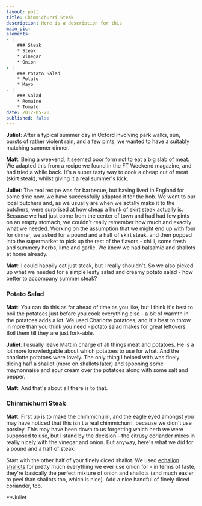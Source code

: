 ```yaml
---
layout: post
title: Chimmichurri Steak
description: Here is a description for this
main_pic:
elements:
- |
    ### Steak
    * Steak
    * Vinegar
    * Onion
- |
    ### Potato Salad
    * Potato
    * Mayo
- |
    ### Salad
    * Romaine
    * Tomato
date: 2012-05-20
published: false
---
```

**Juliet**: After a typical summer day in Oxford involving park walks, sun, bursts of rather violent rain, and a few pints, we wanted to have a suitably matching summer dinner.

**Matt**: Being a weekend, it seemed poor form not to eat a big slab of meat. We adapted this from a recipe we found in the FT Weekend magazine, and had tried a while back. It's a super tasty way to cook a cheap cut of meat (skirt steak), whilst giving it a real summer's kick.

**Juliet**: The real recipe was for barbecue, but having lived in England for some time now, we have successfully adapted it for the hob. We went to our local butchers and, as we usually are when we actally make it to the butchers, were surprised at how cheap a hunk of skirt steak actually is. Because we had just come from the center of town and had had few pints on an empty stomach, we couldn't really remember how much and exactly what we needed. Working on the assumption that we might end up with four for dinner, we asked for a pound and a half of skirt steak, and then popped into the supermarket to pick up the rest of the flavors - chilli, some fresh and summery herbs, lime and garlic. We knew we had balsamic and shallots at home already.

**Matt**: I could happily eat just steak, but I really shouldn't. So we also picked up what we needed for a simple leafy salad and creamy potato salad - how better to accompany summer steak?

### Potato Salad

**Matt**: You can do this as far ahead of time as you like, but I think it's best to boil the potatoes just before you cook everything else - a bit of warmth in the potatoes adds a lot. We used Charlotte potatoes, and it's best to throw in more than you think you need - potato salad makes for great leftovers. Boil them till they are just fork-able.

**Juliet**: I usually leave Matt in charge of all things meat and potatoes. He is a lot more knowledgable about which potatoes to use for what. And the charlotte potatoes were lovely. The only thing I helped with was finely dicing half a shallot (more on shallots later) and spooning some maynonnaise and sour cream over the potatoes along with some salt and pepper.

**Matt**: And that's about all there is to that.

### Chimmichurri Steak

**Matt**: First up is to make the chimmichurri, and the eagle eyed amongst you may have noticed that this isn't a real chimmichurri, because we didn't use parsley. This may have been down to us forgetting which herb we were supposed to use, but I stand by the decision - the citrusy coriander mixes in really nicely with the vinegar and onion. But anyway, here's what we did for a pound and a half of steak:

Start with the other half of your finely diced shallot. We used [echalion shallots](http://www.ukshallot.com/echalion.html) for pretty much everything we ever use onion for - in terms of taste, they're basically the perfect mixture of onion and shallots (and much easier to peel than shallots too, which is nice). Add a nice handful of finely diced coriander, too.

**Juliet